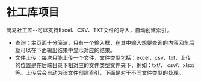# 社工库项目
简易社工库--可以支持Excel、CSV、TXT文件的导入，自动创建索引。

- 查询：主页面十分简洁，只有一个输入框，在其中输入想要查询的内容回车后就可以在下面输出结果中显示对应的结果。
- 文件上传：每次只能上传一个文件，文件类型包括：excel、csv、txt，上传的位置是在后端目录下相对应的文件类型文件夹下，例如：txt/、 csv/、xlsx/ 等。上传后会自动为该文件创建索引，下面是对于不同文件类型的处理。
